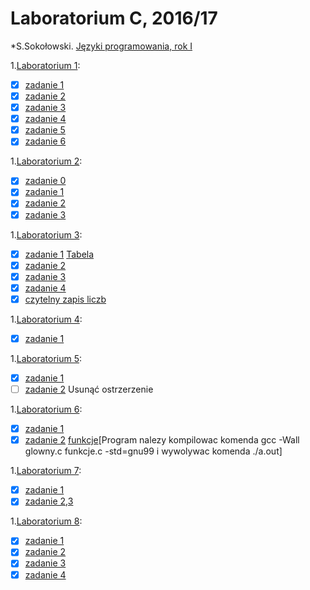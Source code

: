 # Laboratorium C, 2016/17

*S.Sokołowski.
[Języki programowania, rok I](https://inf.ug.edu.pl/~stefan/Dydaktyka/JezProg/)

1.[Laboratorium 1](https://github.com/Zakrzak30/labx/blob/master/lab01):
* [x] [zadanie 1](https://github.com/Zakrzak30/labx/blob/master/lab01/zad01.c)
* [x] [zadanie 2](https://github.com/Zakrzak30/labx/blob/master/lab01/zad02.c)
* [x] [zadanie 3](https://github.com/Zakrzak30/labx/blob/master/lab01/zad03.c)
* [x] [zadanie 4](https://github.com/Zakrzak30/labx/blob/master/lab01/zad04.c)
* [x] [zadanie 5](https://github.com/Zakrzak30/labx/blob/master/lab01/zad05.c)
* [x] [zadanie 6](https://github.com/Zakrzak30/labx/blob/master/lab01/zad06.c)

1.[Laboratorium 2](https://github.com/Zakrzak30/labx/blob/master/lab02):
* [x] [zadanie 0](https://github.com/Zakrzak30/labx/blob/master/lab02/zad00.c)
* [x] [zadanie 1](https://github.com/Zakrzak30/labx/blob/master/lab02/zad01.c)
* [x] [zadanie 2](https://github.com/Zakrzak30/labx/blob/master/lab02/zad02.c)
* [x] [zadanie 3](https://github.com/Zakrzak30/labx/blob/master/lab02/zad03.c)

1.[Laboratorium 3](https://github.com/Zakrzak30/labx/blob/master/lab03):
* [x] [zadanie 1](https://github.com/Zakrzak30/labx/blob/master/lab03/zad01.c)  [Tabela](https://github.com/Zakrzak30/labx/blob/master/tabela_zmienne.md)
* [x] [zadanie 2](https://github.com/Zakrzak30/labx/blob/master/lab03/zad02.c) 
* [x] [zadanie 3](https://github.com/Zakrzak30/labx/blob/master/lab03/zad03.c) 
* [x] [zadanie 4](https://github.com/Zakrzak30/labx/blob/master/lab03/zad04.c) 
* [x] [czytelny zapis liczb](https://github.com/Zakrzak30/labx/blob/master/lab03/Zad_konkurs.c)

1.[Laboratorium 4](https://github.com/Zakrzak30/labx/blob/master/lab04):
* [x] [zadanie 1](https://github.com/Zakrzak30/labx/blob/master/lab04/zad01.c) 

1.[Laboratorium 5](https://github.com/Zakrzak30/labx/blob/master/Lab05):
* [x] [zadanie 1](https://github.com/Zakrzak30/labx/blob/master/Lab05/zad01.c)
* [ ] [zadanie 2](https://github.com/Zakrzak30/labx/blob/master/Lab05/zad02.c) Usunąć ostrzerzenie

1.[Laboratorium 6](https://github.com/Zakrzak30/labx/blob/master/lab06):
* [x] [zadanie 1](https://github.com/Zakrzak30/labx/blob/master/lab06/zad01.c)
* [x] [zadanie 2](https://github.com/Zakrzak30/labx/blob/master/lab06/glowny.c) [funkcje](https://github.com/Zakrzak30/labx/blob/master/lab06/funkcje.c)[Program nalezy kompilowac komenda gcc -Wall glowny.c funkcje.c -std=gnu99 i wywolywac komenda ./a.out]

1.[Laboratorium 7](https://github.com/Zakrzak30/labx/blob/master/lab07):
* [x] [zadanie 1](https://github.com/Zakrzak30/labx/blob/master/lab07/zad01.c)
* [x] [zadanie 2,3](https://github.com/Zakrzak30/labx/blob/master/lab07/zad02.c)

1.[Laboratorium 8](https://github.com/Zakrzak30/labx/blob/master/lab08):
* [x] [zadanie 1](https://github.com/Zakrzak30/labx/blob/master/lab08/zad01.c)  
* [x] [zadanie 2](https://github.com/Zakrzak30/labx/blob/master/lab08/zad02.c) 
* [x] [zadanie 3](https://github.com/Zakrzak30/labx/blob/master/lab08/zad03.c) 
* [x] [zadanie 4](https://github.com/Zakrzak30/labx/blob/master/lab08/zad04.c) 
